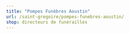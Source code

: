 ```yaml
---
title: "Pompes Funèbres Aoustin"
url: /saint-gregoire/pompes-funebres-aoustin/
shop: directeurs de funérailles
---
```

